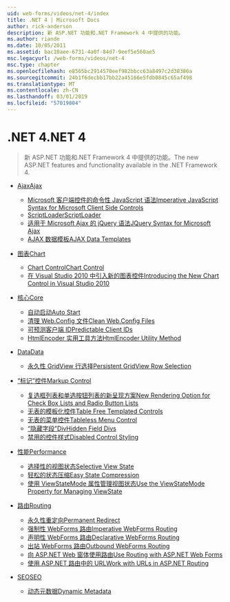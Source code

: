 ```yaml
---
uid: web-forms/videos/net-4/index
title: .NET 4 | Microsoft Docs
author: rick-anderson
description: 新 ASP.NET 功能和.NET Framework 4 中提供的功能。
ms.author: riande
ms.date: 10/05/2011
ms.assetid: bac10aee-6731-4a0f-84d7-9eef5e560ae5
msc.legacyurl: /web-forms/videos/net-4
msc.type: chapter
ms.openlocfilehash: e8565bc2914570eef982bbcc63a8497c2d38386a
ms.sourcegitcommit: 24b1f6decbb17bb22a45166e5fdb0845c65af498
ms.translationtype: MT
ms.contentlocale: zh-CN
ms.lasthandoff: 03/01/2019
ms.locfileid: "57019804"
---
```

<a name="net-4"></a><span data-ttu-id="4654c-103">.NET 4</span><span class="sxs-lookup"><span data-stu-id="4654c-103">.NET 4</span></span>
====================
> <span data-ttu-id="4654c-104">新 ASP.NET 功能和.NET Framework 4 中提供的功能。</span><span class="sxs-lookup"><span data-stu-id="4654c-104">The new ASP.NET features and functionality available in the .NET Framework 4.</span></span>


- [<span data-ttu-id="4654c-105">Ajax</span><span class="sxs-lookup"><span data-stu-id="4654c-105">Ajax</span></span>](ajax/index.md)

    - [<span data-ttu-id="4654c-106">Microsoft 客户端控件的命令性 JavaScript 语法</span><span class="sxs-lookup"><span data-stu-id="4654c-106">Imperative JavaScript Syntax for Microsoft Client Side Controls</span></span>](ajax/aspnet-4-quick-hit-imperative-javascript-syntax-for-microsoft-client-side-controls.md)
    - [<span data-ttu-id="4654c-107">ScriptLoader</span><span class="sxs-lookup"><span data-stu-id="4654c-107">ScriptLoader</span></span>](ajax/aspnet-4-quick-hit-the-scriptloader.md)
    - [<span data-ttu-id="4654c-108">适用于 Microsoft Ajax 的 jQuery 语法</span><span class="sxs-lookup"><span data-stu-id="4654c-108">JQuery Syntax for Microsoft Ajax</span></span>](ajax/aspnet-4-quick-hit-jquery-syntax-for-microsoft-ajax.md)
    - [<span data-ttu-id="4654c-109">AJAX 数据模板</span><span class="sxs-lookup"><span data-stu-id="4654c-109">AJAX Data Templates</span></span>](ajax/aspnet-4-quick-hit-ajax-data-templates.md)
- [<span data-ttu-id="4654c-110">图表</span><span class="sxs-lookup"><span data-stu-id="4654c-110">Chart</span></span>](chart/index.md)

    - [<span data-ttu-id="4654c-111">Chart Control</span><span class="sxs-lookup"><span data-stu-id="4654c-111">Chart Control</span></span>](chart/aspnet-4-quick-hit-chart-control.md)
    - [<span data-ttu-id="4654c-112">在 Visual Studio 2010 中引入新的图表控件</span><span class="sxs-lookup"><span data-stu-id="4654c-112">Introducing the New Chart Control in Visual Studio 2010</span></span>](chart/aspnet-4-how-do-i-introducing-the-new-chart-control-in-visual-studio-2010.md)
- [<span data-ttu-id="4654c-113">核心</span><span class="sxs-lookup"><span data-stu-id="4654c-113">Core</span></span>](core/index.md)

    - [<span data-ttu-id="4654c-114">自动启动</span><span class="sxs-lookup"><span data-stu-id="4654c-114">Auto Start</span></span>](core/aspnet-4-quick-hit-auto-start.md)
    - [<span data-ttu-id="4654c-115">清理 Web.Config 文件</span><span class="sxs-lookup"><span data-stu-id="4654c-115">Clean Web.Config Files</span></span>](core/aspnet-4-quick-hit-clean-webconfig-files.md)
    - [<span data-ttu-id="4654c-116">可预测客户端 ID</span><span class="sxs-lookup"><span data-stu-id="4654c-116">Predictable Client IDs</span></span>](core/aspnet-4-quick-hit-predictable-client-ids.md)
    - [<span data-ttu-id="4654c-117">HtmlEncoder 实用工具方法</span><span class="sxs-lookup"><span data-stu-id="4654c-117">HtmlEncoder Utility Method</span></span>](core/aspnet-4-quick-hit-the-htmlencoder-utility-method.md)
- [<span data-ttu-id="4654c-118">Data</span><span class="sxs-lookup"><span data-stu-id="4654c-118">Data</span></span>](data/index.md)

    - [<span data-ttu-id="4654c-119">永久性 GridView 行选择</span><span class="sxs-lookup"><span data-stu-id="4654c-119">Persistent GridView Row Selection</span></span>](data/aspnet-4-quick-hit-persistent-gridview-row-selection.md)
- [<span data-ttu-id="4654c-120">“标记”控件</span><span class="sxs-lookup"><span data-stu-id="4654c-120">Markup Control</span></span>](markup-control/index.md)

    - [<span data-ttu-id="4654c-121">复选框列表和单选按钮列表的新呈现方案</span><span class="sxs-lookup"><span data-stu-id="4654c-121">New Rendering Option for Check Box Lists and Radio Button Lists</span></span>](markup-control/aspnet-4-quick-hit-new-rendering-option-for-check-box-lists-and-radio-button-lists.md)
    - [<span data-ttu-id="4654c-122">无表的模板化控件</span><span class="sxs-lookup"><span data-stu-id="4654c-122">Table Free Templated Controls</span></span>](markup-control/aspnet-4-quick-hit-table-free-templated-controls.md)
    - [<span data-ttu-id="4654c-123">无表的菜单控件</span><span class="sxs-lookup"><span data-stu-id="4654c-123">Tableless Menu Control</span></span>](markup-control/aspnet-4-quick-hit-tableless-menu-control.md)
    - [<span data-ttu-id="4654c-124">“隐藏字段”Div</span><span class="sxs-lookup"><span data-stu-id="4654c-124">Hidden Field Divs</span></span>](markup-control/aspnet-4-quick-hit-hidden-field-divs.md)
    - [<span data-ttu-id="4654c-125">禁用的控件样式</span><span class="sxs-lookup"><span data-stu-id="4654c-125">Disabled Control Styling</span></span>](markup-control/aspnet-4-quick-hit-disabled-control-styling.md)
- [<span data-ttu-id="4654c-126">性能</span><span class="sxs-lookup"><span data-stu-id="4654c-126">Performance</span></span>](performance/index.md)

    - [<span data-ttu-id="4654c-127">选择性的视图状态</span><span class="sxs-lookup"><span data-stu-id="4654c-127">Selective View State</span></span>](performance/aspnet-4-quick-hit-selective-view-state.md)
    - [<span data-ttu-id="4654c-128">轻松的状态压缩</span><span class="sxs-lookup"><span data-stu-id="4654c-128">Easy State Compression</span></span>](performance/aspnet-4-quick-hit-easy-state-compression.md)
    - [<span data-ttu-id="4654c-129">使用 ViewStateMode 属性管理视图状态</span><span class="sxs-lookup"><span data-stu-id="4654c-129">Use the ViewStateMode Property for Managing ViewState</span></span>](performance/how-do-i-use-the-viewstatemode-property-for-managing-viewstate.md)
- [<span data-ttu-id="4654c-130">路由</span><span class="sxs-lookup"><span data-stu-id="4654c-130">Routing</span></span>](routing/index.md)

    - [<span data-ttu-id="4654c-131">永久性重定向</span><span class="sxs-lookup"><span data-stu-id="4654c-131">Permanent Redirect</span></span>](routing/aspnet-4-quick-hit-permanent-redirect.md)
    - [<span data-ttu-id="4654c-132">强制性 WebForms 路由</span><span class="sxs-lookup"><span data-stu-id="4654c-132">Imperative WebForms Routing</span></span>](routing/aspnet-4-quick-hit-imperative-webforms-routing.md)
    - [<span data-ttu-id="4654c-133">声明性 WebForms 路由</span><span class="sxs-lookup"><span data-stu-id="4654c-133">Declarative WebForms Routing</span></span>](routing/aspnet-4-quick-hit-declarative-webforms-routing.md)
    - [<span data-ttu-id="4654c-134">出站 WebForms 路由</span><span class="sxs-lookup"><span data-stu-id="4654c-134">Outbound WebForms Routing</span></span>](routing/aspnet-4-quick-hit-outbound-webforms-routing.md)
    - [<span data-ttu-id="4654c-135">向 ASP.NET Web 窗体使用路由</span><span class="sxs-lookup"><span data-stu-id="4654c-135">Use Routing with ASP.NET Web Forms</span></span>](routing/how-do-i-use-routing-with-aspnet-web-forms.md)
    - [<span data-ttu-id="4654c-136">使用 ASP.NET 路由中的 URL</span><span class="sxs-lookup"><span data-stu-id="4654c-136">Work with URLs in ASP.NET Routing</span></span>](routing/how-do-i-work-with-urls-in-aspnet-routing.md)
- [<span data-ttu-id="4654c-137">SEO</span><span class="sxs-lookup"><span data-stu-id="4654c-137">SEO</span></span>](seo/index.md)

    - [<span data-ttu-id="4654c-138">动态元数据</span><span class="sxs-lookup"><span data-stu-id="4654c-138">Dynamic Metadata</span></span>](seo/aspnet-4-quick-hit-dynamic-metadata.md)
